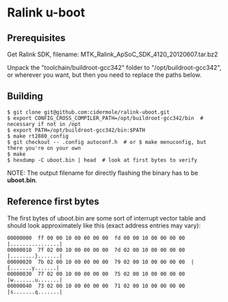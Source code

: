 Ralink u-boot
=============

Prerequisites
-------------

Get Ralink SDK, filename: MTK_Ralink_ApSoC_SDK_4120_20120607.tar.bz2

Unpack the "toolchain/buildroot-gcc342" folder to "/opt/buildroot-gcc342", or wherever you want, but then you need to replace the paths below.


Building
--------

	$ git clone git@github.com:cidermole/ralink-uboot.git
	$ export CONFIG_CROSS_COMPILER_PATH=/opt/buildroot-gcc342/bin  # necessary if not in /opt
	$ export PATH=/opt/buildroot-gcc342/bin:$PATH
	$ make rt2880_config
	$ git checkout -- .config autoconf.h  # or $ make menuconfig, but there you're on your own
	$ make
	$ hexdump -C uboot.bin | head  # look at first bytes to verify

NOTE: The output filename for directly flashing the binary has to be **uboot.bin**.


Reference first bytes
---------------------

The first bytes of uboot.bin are some sort of interrupt vector table and should look approximately like this (exact address entries may vary):

	00000000  ff 00 00 10 00 00 00 00  fd 00 00 10 00 00 00 00  |................|
	00000010  7f 02 00 10 00 00 00 00  7d 02 00 10 00 00 00 00  |........}.......|
	00000020  7b 02 00 10 00 00 00 00  79 02 00 10 00 00 00 00  |{.......y.......|
	00000030  77 02 00 10 00 00 00 00  75 02 00 10 00 00 00 00  |w.......u.......|
	00000040  73 02 00 10 00 00 00 00  71 02 00 10 00 00 00 00  |s.......q.......|


